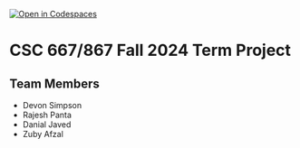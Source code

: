 [![Open in Codespaces](https://classroom.github.com/assets/launch-codespace-2972f46106e565e64193e422d61a12cf1da4916b45550586e14ef0a7c637dd04.svg)](https://classroom.github.com/open-in-codespaces?assignment_repo_id=16615993)

# CSC 667/867 Fall 2024 Term Project

## Team Members

- Devon Simpson
- Rajesh Panta
- Danial Javed
- Zuby Afzal

